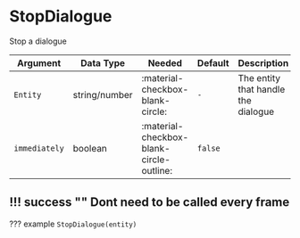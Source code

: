 # StopDialogue
Stop a dialogue

| Argument      | Data Type     | Needed                                   | Default | Description                         |
|---------------|---------------|------------------------------------------|---------|-------------------------------------|
| `Entity`      | string/number | :material-checkbox-blank-circle:         | `-`     | The entity that handle the dialogue |
| `immediately` | boolean       | :material-checkbox-blank-circle-outline: | `false` |                                     |

!!! success ""
    Dont need to be called every frame
---
??? example
    ```
    StopDialogue(entity)
    ```
